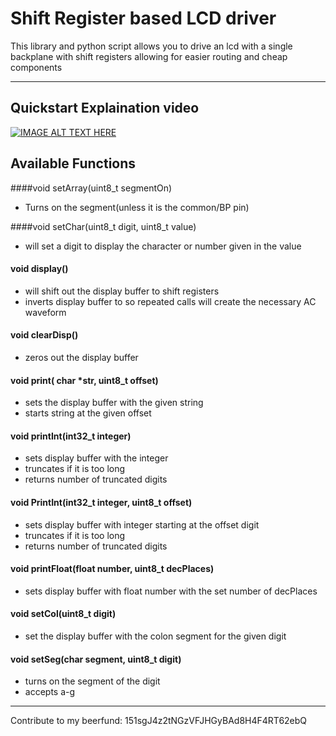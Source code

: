 # Shift Register based LCD driver 
This library and python script allows you to drive an lcd with a single backplane with shift registers allowing for easier routing and cheap components


---------
## Quickstart Explaination video
[![IMAGE ALT TEXT HERE](http://img.youtube.com/vi/Slf3Xrs_wXg/0.jpg)](http://www.youtube.com/watch?v=Slf3Xrs_wXg)

## Available Functions
####void setArray(uint8_t segmentOn)
* Turns on the segment(unless it is the common/BP pin)

####void setChar(uint8_t digit, uint8\_t value)
* will set a digit to display the character or number given in the value

#### void display()
* will shift out the display buffer to shift registers
* inverts display buffer to so repeated calls will create the necessary AC waveform 

#### void clearDisp()
* zeros out the display buffer

#### void print( char *str, uint8_t offset)
* sets the display buffer with the given string
* starts string at the given offset

#### void printInt(int32_t integer)
* sets display buffer with the integer 
* truncates if it is too long
* returns number of truncated digits

#### void PrintInt(int32_t integer, uint8_t offset)
* sets display buffer with integer starting at the offset digit
* truncates if it is too long
* returns number of truncated digits

#### void printFloat(float number, uint8_t decPlaces)
* sets display buffer with float number with the set number of decPlaces

#### void setCol(uint8_t digit)
* set the display buffer with the colon segment for the given digit

#### void setSeg(char segment, uint8_t digit)
* turns on the segment of the digit
* accepts a-g 

__________
Contribute to my beerfund: 151sgJ4z2tNGzVFJHGyBAd8H4F4RT62ebQ
